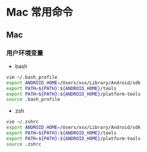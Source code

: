 # Mac 常用命令
## Mac
### 用户环境变量
- bash
```bash
vim ~/.bash_profile
export ANDROID_HOME=/Users/xxx/Library/Android/sdk
export PATH=${PATH}:${ANDROID_HOME}/tools
export PATH=${PATH}:${ANDROID_HOME}/platform-tools
source .bash_profile
```
- zsh
```bash
vim ~/.zshrc
export ANDROID_HOME=/Users/xxx/Library/Android/sdk
export PATH=${PATH}:${ANDROID_HOME}/tools
export PATH=${PATH}:${ANDROID_HOME}/platform-tools
source .zshrc
```